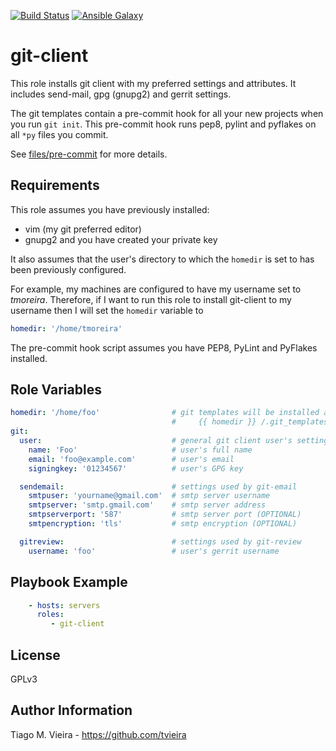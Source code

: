 [![Build Status](https://travis-ci.org/tvieira/ansible-git-client.svg?branch=master)](https://travis-ci.org/tvieira/ansible-git-client)
[![Ansible Galaxy](https://img.shields.io/ansible/role/20934.svg)](https://galaxy.ansible.com/tvieira/git-client/)

git-client
==========

This role installs git client with my preferred settings and attributes. It includes send-mail, gpg (gnupg2) and gerrit settings.

The git templates contain a pre-commit hook for all your new projects when you run `git init`. This pre-commit hook runs pep8, pylint and pyflakes on all `*py` files you commit.

See [files/pre-commit](files/pre-commit) for more details.

Requirements
------------

This role assumes you have previously installed:

* vim (my git preferred editor)
* gnupg2 and you have created your private key

It also assumes that the user's directory to which the `homedir` is set to has been previously configured.

For example, my machines are configured to have my username set to *tmoreira*. Therefore, if I want to run this role to install git-client to my username then I will set the `homedir` variable to

```yaml
homedir: '/home/tmoreira'
```

The pre-commit hook script assumes you have  PEP8, PyLint and PyFlakes installed.


Role Variables
--------------

```yaml
homedir: '/home/foo'                # git templates will be installed at:
                                    #     {{ homedir }} /.git_templates
git:
  user:                             # general git client user's settings
    name: 'Foo'                     # user's full name
    email: 'foo@example.com'        # user's email
    signingkey: '01234567'          # user's GPG key

  sendemail:                        # settings used by git-email
    smtpuser: 'yourname@gmail.com'  # smtp server username
    smtpserver: 'smtp.gmail.com'    # smtp server address
    smtpserverport: '587'           # smtp server port (OPTIONAL)
    smtpencryption: 'tls'           # smtp encryption (OPTIONAL)

  gitreview:                        # settings used by git-review
    username: 'foo'                 # user's gerrit username
```

Playbook Example
----------------

```yaml
    - hosts: servers
      roles:
         - git-client
```

License
-------

GPLv3

Author Information
------------------

Tiago M. Vieira - https://github.com/tvieira
